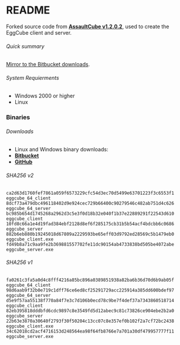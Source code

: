 # README #

Forked source code from **[AssaultCube v1.2.0.2](https://github.com/assaultcube/AC/tree/legacy1202)**, used to create the EggCube client and server.

###### Quick summary
[Mirror to the Bitbucket downloads](https://bitbucket.org/iguanameow/ac_1202).

###### System Requierments
+ Windows 2000 or higher
+ Linux


### Binaries ###

###### Downloads
+ Linux and Windows binary downloads:
+ **[Bitbucket](https://bitbucket.org/iguanameow/ac_1202/downloads)**
+ **[GitHub](https://github.com/IguanaMeow/AC_1202/releases)**

###### SHA256 v2
```
ca2d63d1760fef7861a059f6573229cfc54d3ec70d5499e63701223f3c6553f1  eggcube_64_client
8dcf73a479dbc496118402d9e924cec729b66400c90279546c482ab751d4c626  eggcube_64_server
bc985b654d1745268a2962d3c5e3f0d18b32e040f1b37e22889291f22543d610  eggcube_client
10fd8c66a1e4d19fad384ebf2128d8ef6f285175cb31b5b54acf4bdcbb6c0686  eggcube_server
882b6eb880b19245018d67809a2229593be65eff03d9792ed28569c5b1479eb0  eggcube_client.exe
fd49b8a71c9aa9fe2b369881557702fe11dc90154ab4733838bd505be4072abe  eggcube_server.exe
```

###### SHA256 v1
```
fa0261c3fa5a0d4c8fff4216a85bc896a0389851938a82ba6b36d70d6b9ab05f  eggcube_64_client
98d6aab9f32b0e719c1dff76ce6ed8cf25291729acc225914a385dd600bdef97  eggcube_64_server
d5e9f57aa55138f770a84f7e3c7d106b0ecd78c9be7f4def37a7343860518714  eggcube_client
82eb395818dddbfd6cdc9897c8e3549fd5d12abec9c81c73826ce904ebe2b2a0  eggcube_server
22b63e3870a30640f2793f30f50204c13cc07c8e357ef0b102f2a7cf72bc2438  eggcube_client.exe
34c62018cd2acf4716153d248564ea98f64fb8766e7a701a30df479957777f11  eggcube_server.exe
```
